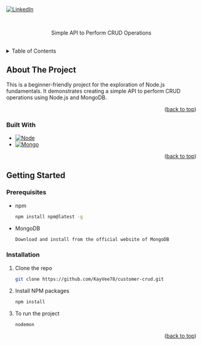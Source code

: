 [![LinkedIn][linkedin-shield]][linkedin-url]

<!-- PROJECT LOGO -->
<br />
<div align="center">
  <p align="center">
   Simple API to Perform CRUD Operations
    <br />
    <br />
  </p>
</div>

<!-- TABLE OF CONTENTS -->
<details>
  <summary>Table of Contents</summary>
  <ol>
    <li>
      <a href="#about-the-project">About The Project</a>
      <ul>
        <li><a href="#built-with">Built With</a></li>
      </ul>
    </li>
    <li>
      <a href="#getting-started">Getting Started</a>
      <ul>
        <li><a href="#prerequisites">Prerequisites</a></li>
        <li><a href="#installation">Installation</a></li>
      </ul>
    </li>
  </ol>
</details>

<!-- ABOUT THE PROJECT -->
## About The Project

This is a beginner-friendly project for the exploration of Node.js fundamentals. It demonstrates creating a simple API to perform CRUD operations using Node.js and MongoDB.

<p align="right">(<a href="#readme-top">back to top</a>)</p>



### Built With

* [![Node][Node.js]][Node-url]
* [![Mongo][MONGODB]][Mongo-url]

<p align="right">(<a href="#readme-top">back to top</a>)</p>


<!-- GETTING STARTED -->
## Getting Started

### Prerequisites


* npm
  ```sh
  npm install npm@latest -g
  
* MongoDB
  ```sh
  Download and install from the official website of MongoDB
  ```

### Installation

1. Clone the repo
   ```sh
   git clone https://github.com/KayVee78/customer-crud.git
   ```
2. Install NPM packages
   ```sh
   npm install
   
3. To run the project
   ```sh
   nodemon
   ```

<p align="right">(<a href="#readme-top">back to top</a>)</p>


<!-- MARKDOWN LINKS & IMAGES -->
[linkedin-shield]: https://img.shields.io/badge/-LinkedIn-black.svg?style=for-the-badge&logo=linkedin&colorB=555
[linkedin-url]: https://www.linkedin.com/in/kithmi-hetti-709966219/
[Node.js]: https://img.shields.io/badge/Node.js-43853D?style=for-the-badge&logo=node.js&logoColor=white
[Node-url]: https://nodejs.org/en/learn/getting-started/introduction-to-nodejs
[MONGODB]: https://img.shields.io/badge/MongoDB-4EA94B?style=for-the-badge&logo=mongodb&logoColor=white
[Mongo-url]: https://www.mongodb.com/


